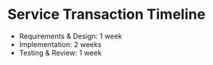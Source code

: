 # Service Transaction Timeline

- Requirements & Design: 1 week
- Implementation: 2 weeks
- Testing & Review: 1 week
